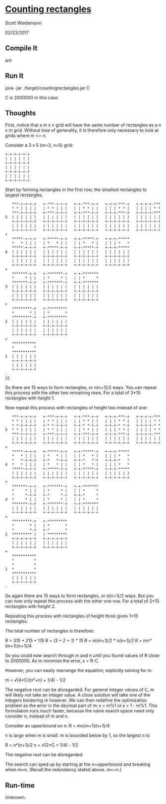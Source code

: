 # [Counting rectangles](http://projecteuler.net/problem=85)
Scott Wiedemann

02/23/2017

## Compile It
ant

## Run It
java -jar ./target/countingrectangles.jar C

C is 2000000 in this case.

## Thoughts

First, notice that a m x n grid will have the same number of rectangles as a n x m grid.  Without lose of generality, it is therefore only necessary to look at grids where m <= n.

Consider a 3 x 5 (m=3, n=5) grid:

```
+-+-+-+-+-+
| | | | | |
+-+-+-+-+-+
| | | | | |
+-+-+-+-+-+
| | | | | |
+-+-+-+-+-+
```

Start by forming rectangles in the first row; the smallest rectangles to largest rectangles.

```
   ***-+-+-+-+   +-***-+-+-+   +-+-***-+-+   +-+-+-***-+   +-+-+-+-***
   * * | | | |   | * * | | |   | | * * | |   | | | * * |   | | | | * *
   ***-+-+-+-+   +-***-+-+-+   +-+-***-+-+   +-+-+-***-+   +-+-+-+-***
5  | | | | | |   | | | | | |   | | | | | |   | | | | | |   | | | | | |
   +-+-+-+-+-+   +-+-+-+-+-+   +-+-+-+-+-+   +-+-+-+-+-+   +-+-+-+-+-+
   | | | | | |   | | | | | |   | | | | | |   | | | | | |   | | | | | |
   +-+-+-+-+-+   +-+-+-+-+-+   +-+-+-+-+-+   +-+-+-+-+-+   +-+-+-+-+-+
+
   *****-+-+-+   +-*****-+-+   +-+-*****-+   +-+-+-*****
   *   * | | |   | *   * | |   | | *   * |   | | | *   *
   *****-+-+-+   +-*****-+-+   +-+-*****-+   +-+-+-*****
4  | | | | | |   | | | | | |   | | | | | |   | | | | | |
   +-+-+-+-+-+   +-+-+-+-+-+   +-+-+-+-+-+   +-+-+-+-+-+
   | | | | | |   | | | | | |   | | | | | |   | | | | | |
   +-+-+-+-+-+   +-+-+-+-+-+   +-+-+-+-+-+   +-+-+-+-+-+
+
   *******-+-+   +-*******-+   +-+-*******
   *     * | |   | *     * |   | | *     *
   *******-+-+   +-*******-+   +-+-*******
3  | | | | | |   | | | | | |   | | | | | |
   +-+-+-+-+-+   +-+-+-+-+-+   +-+-+-+-+-+
   | | | | | |   | | | | | |   | | | | | |
   +-+-+-+-+-+   +-+-+-+-+-+   +-+-+-+-+-+
+
   *********-+   +-*********
   *       * |   | *       *
   *********-+   +-*********
2  | | | | | |   | | | | | |
   +-+-+-+-+-+   +-+-+-+-+-+
   | | | | | |   | | | | | |
   +-+-+-+-+-+   +-+-+-+-+-+
+
   ***********
   *         *
   ***********
1  | | | | | |
   +-+-+-+-+-+
   | | | | | |
   +-+-+-+-+-+
-
15
```

So there are 15 ways to form rectangles, or n(n+1)/2 ways.  You can repeat this process with the other two remaining rows.  For a total of 3*15 rectangles with height 1.

Now repeat this process with rectangles of height two instead of one:

```
   ***-+-+-+-+   +-***-+-+-+   +-+-***-+-+   +-+-+-***-+   +-+-+-+-***
   * * | | | |   | * * | | |   | | * * | |   | | | * * |   | | | | * *
   * *-+-+-+-+   +-* *-+-+-+   +-+-* *-+-+   +-+-+-* *-+   +-+-+-+-* *
5  * * | | | |   | * * | | |   | | * * | |   | | | * * |   | | | | * *
   ***-+-+-+-+   +-***-+-+-+   +-+-***-+-+   +-+-+-***-+   +-+-+-+-***
   | | | | | |   | | | | | |   | | | | | |   | | | | | |   | | | | | |
   +-+-+-+-+-+   +-+-+-+-+-+   +-+-+-+-+-+   +-+-+-+-+-+   +-+-+-+-+-+
+
   *****-+-+-+   +-*****-+-+   +-+-*****-+   +-+-+-*****
   *   * | | |   | *   * | |   | | *   * |   | | | *   *
   *   *-+-+-+   +-*   *-+-+   +-+-*   *-+   +-+-+-*   *
4  *   * | | |   | *   * | |   | | *   * |   | | | *   *
   *****-+-+-+   +-*****-+-+   +-+-*****-+   +-+-+-*****
   | | | | | |   | | | | | |   | | | | | |   | | | | | |
   +-+-+-+-+-+   +-+-+-+-+-+   +-+-+-+-+-+   +-+-+-+-+-+
+
   *******-+-+   +-*******-+   +-+-*******
   *     * | |   | *     * |   | | *     *
   *     *-+-+   +-*     *-+   +-+-*     *
3  *     * | |   | *     * |   | | *     *
   *******-+-+   +-*******-+   +-+-*******
   | | | | | |   | | | | | |   | | | | | |
   +-+-+-+-+-+   +-+-+-+-+-+   +-+-+-+-+-+
+
   *********-+   +-*********
   *       * |   | *       *
   *       *-+   +-*       *
2  ********* |   | *********
   +-+-+-+-+-+   +-+-+-+-+-+
   | | | | | |   | | | | | |
   +-+-+-+-+-+   +-+-+-+-+-+
+
   ***********
   *         *
   *         *
1  *         *
   ***********
   | | | | | |
   +-+-+-+-+-+
-

```

So again there are 15 ways to form rectangles, or n(n+1)/2 ways.  But you can now only repeat this process with the other one row.  For a total of 2*15 rectangles with height 2.

Repeating this process with rectangles of height three gives 1*15 rectangles.

The total number of rectangles is therefore:

R = 3*15 + 2*15 + 1*15
R = (3 + 2 + 1) * 15
R = m(m+1)/2 * n(n+1)/2
R = m*n*(m+1)(n+1)/4

So you could now search through m and n until you found values of R close to 2000000.  As to minimize the error, ϵ = R-C.

However, you can easily rearrange the equation; explicitly solving for m.

m = √(4*C/(n²+n) + 1/4) - 1/2

The negative root can be disregarded.  For general integer values of C, m will likely not take an integer value.  A close solution will take one of the integers bordering m however.  We can then redefine the optimization problem as the error in the decimal part of m:
ϵ = m%1 or ϵ = 1 - m%1.  This formulation runs much faster, because the naive search space need only consider n, instead of m and n.

Consider an upperbound on n:
R = m*n*(m+1)(n+1)/4

n is large when m is small.  m is bounded below by 1, so the largest n is:

R = n*(n+1)/2
n = √(2*C + 1/4) - 1/2

The negative root can be disregarded.

The search can sped up by starting at the n=upperbound and breaking when m>n. (Recall the redundancy stated above. m<=n.)

## Run-time
Unknown.

